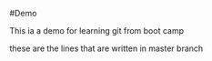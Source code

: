 #Demo 

This ia a demo for learning git from boot camp


these are the lines that are written in master branch